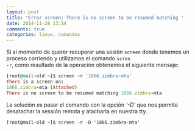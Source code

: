 ```yaml
---
layout: post
title: "Error screen: There is no screen to be resumed matching "
date: 2014-11-28 13:14
comments: true
categories: linux, comandos
---
```

Si al momento de querer recuperar una sesión <code>screen</code> donde tenemos un proceso corriendo y utilizamos el comando <code>scren -r</code>, como resultado de la operación obtenemos el siguiente mensaje:
```ruby
[root@mail-old ~]$ screen -r '1866.zimbra-mta'
There is a screen on:
1866.zimbra-mta (Attached)
There is no screen to be resumed matching 1866.zimbra-mta
```
La solución es pasar el comando con la opción <i>'-D'</i> que nos permite desatachar la sessión remota y atacharla en nuestra tty.
```
[root@mail-old ~]$ screen -r -D '1866.zimbra-mta'
```
